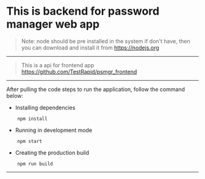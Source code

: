 # This is backend for **password manager** web app

> Note: node should be pre installed in the system
> if don't have, then you can download and install it from https://nodejs.org

---

> This is a api for frontend app
> https://github.com/TestRapid/psmgr_frontend

---

After pulling the code
steps to run the application, follow the command below:

-   Installing dependencies

```
	npm install
```

-   Running in development mode

```
	npm start
```

-   Creating the production build

```
	npm run build
```

---
